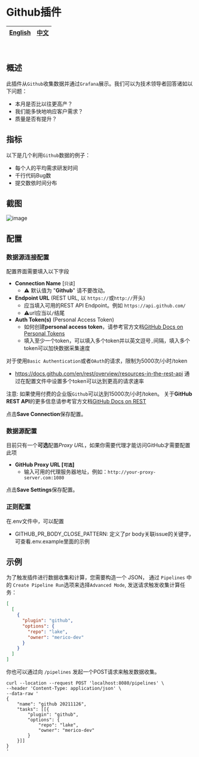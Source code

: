 # Github插件

<div align="center">

| [English](README.md) | [中文](README-zh-CN.md) |
| --- | --- |

</div>

<br>

## 概述

此插件从`Github`收集数据并通过`Grafana`展示。我们可以为技术领导者回答诸如以下问题：
- 本月是否比以往更高产？
- 我们能多快地响应客户需求？
- 质量是否有提升？

## 指标

以下是几个利用`Github`数据的例子：
- 每个人的平均需求研发时间
- 千行代码Bug数
- 提交数依时间分布

## 截图

![image](https://user-images.githubusercontent.com/27032263/141855099-f218f220-1707-45fa-aced-6742ab4c4286.png)


## 配置

### 数据源连接配置
配置界面需要填入以下字段
- **Connection Name** [`只读`]
    - ⚠️ 默认值为 "**Github**" 请不要改动。
- **Endpoint URL** (REST URL, 以 `https://`或`http://`开头)
    - 应当填入可用的REST API Endpoint。例如 `https://api.github.com/`
    - ⚠️url应当以`/`结尾
- **Auth Token(s)** (Personal Access Token)
    - 如何创建**personal access token**，请参考官方文档[GitHub Docs on Personal Tokens](https://docs.github.com/en/authentication/keeping-your-account-and-data-secure/creating-a-personal-access-token)
    - 填入至少一个token，可以填入多个token并以英文逗号`,`间隔，填入多个token可以加快数据采集速度

对于使用`Basic Authentication`或者`OAuth`的请求，限制为5000次/小时/token
- https://docs.github.com/en/rest/overview/resources-in-the-rest-api
通过在配置文件中设置多个token可以达到更高的请求速率

注意: 如果使用付费的企业版`Github`可以达到15000次/小时/token。
关于**GitHub REST API**的更多信息请参考官方文档[GitHub Docs on REST](https://docs.github.com/en/rest)

点击**Save Connection**保存配置。


### 数据源配置
目前只有一个**可选**配置*Proxy URL*，如果你需要代理才能访问GitHub才需要配置此项
- **GitHub Proxy URL [`可选`]**
  - 输入可用的代理服务器地址，例如：`http://your-proxy-server.com:1080`

点击**Save Settings**保存配置。

### 正则配置
在.env文件中，可以配置
- GITHUB_PR_BODY_CLOSE_PATTERN: 定义了pr body关联issue的关键字，可查看.env.example里面的示例

## 示例
为了触发插件进行数据收集和计算，您需要构造一个 JSON， 通过 `Pipelines` 中的 `Create Pipeline Run`选项来选择`Advanced Mode`, 发送请求触发收集计算任务：
```json
[
  [
    {
      "plugin": "github",
      "options": {
        "repo": "lake",
        "owner": "merico-dev"
      }
    }
  ]
]
```

你也可以通过向 `/pipelines` 发起一个POST请求来触发数据收集。
```
curl --location --request POST 'localhost:8080/pipelines' \
--header 'Content-Type: application/json' \
--data-raw '
{
    "name": "github 20211126",
    "tasks": [[{
        "plugin": "github",
        "options": {
            "repo": "lake",
            "owner": "merico-dev"
        }
    }]]
}
'
```
